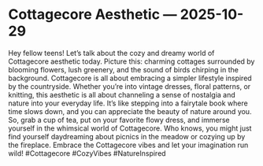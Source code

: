 # Cottagecore Aesthetic — 2025-10-29

Hey fellow teens! Let’s talk about the cozy and dreamy world of Cottagecore aesthetic today. Picture this: charming cottages surrounded by blooming flowers, lush greenery, and the sound of birds chirping in the background. Cottagecore is all about embracing a simpler lifestyle inspired by the countryside. Whether you’re into vintage dresses, floral patterns, or knitting, this aesthetic is all about channeling a sense of nostalgia and nature into your everyday life. It’s like stepping into a fairytale book where time slows down, and you can appreciate the beauty of nature around you. So, grab a cup of tea, put on your favorite flowy dress, and immerse yourself in the whimsical world of Cottagecore. Who knows, you might just find yourself daydreaming about picnics in the meadow or cozying up by the fireplace. Embrace the Cottagecore vibes and let your imagination run wild! #Cottagecore #CozyVibes #NatureInspired